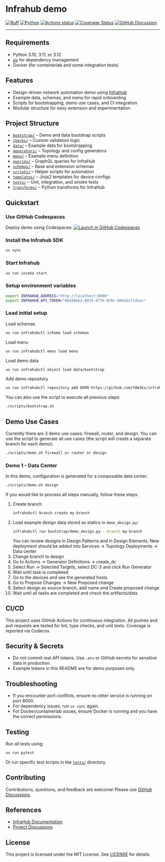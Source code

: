 # Infrahub demo

[![Ruff][ruff-badge]][ruff-link]
[![Python][python-badge]][python-link]
[![Actions status][github-badge]][github-link]
[![Coverage Status][coverage-badge]][coverage-link]
[![GitHub Discussion][github-discussions-badge]][github-discussions-link]

---

## Requirements
- Python 3.10, 3.11, or 3.12
- [uv](https://github.com/astral-sh/uv) for dependency management
- Docker (for containerlab and some integration tests)

## Features
- Design-driven network automation demo using [InfraHub](https://docs.infrahub.app)
- Example data, schemas, and menu for rapid onboarding
- Scripts for bootstrapping, demo use cases, and CI integration
- Modular structure for easy extension and experimentation

## Project Structure
- [`bootstrap/`](bootstrap/) – Demo and data bootstrap scripts
- [`checks/`](checks/) – Custom validation logic
- [`data/`](data/) – Example data for bootstrapping
- [`generators/`](generators/) – Topology and config generators
- [`menu/`](menu/) – Example menu definition
- [`queries/`](queries/) – GraphQL queries for InfraHub
- [`schemas/`](schemas/) – Base and extension schemas
- [`scripts/`](scripts/) – Helper scripts for automation
- [`templates/`](templates/) – Jinja2 templates for device configs
- [`tests/`](tests/) – Unit, integration, and smoke tests
- [`transforms/`](transforms/) – Python transforms for InfraHub

## Quickstart

### Use GitHub Codespaces
Deploy demo using Codespaces:
[![Launch in GitHub Codespaces](https://img.shields.io/badge/Launch%20Infrahub%20Demo-0B6581?logo=github)](https://codespaces.new/t0m3kz/infrahub-demo?devcontainer_path=.devcontainer%2Fdevcontainer.json&ref=stable)

### Install the Infrahub SDK
```bash
uv sync 
```

### Start Infrahub
```bash
uv run invoke start
```

### Setup environment variables
```bash
export INFRAHUB_ADDRESS="http://localhost:8000"
export INFRAHUB_API_TOKEN="06438eb2-8019-4776-878c-0941b1f1d1ec"
```

### Load initial setup
Load schemas
```bash
uv run infrahubctl schema load schemas
```
Load menu
```bash
uv run infrahubctl menu load menu
```
Load demo data
```bash
uv run infrahubctl object load data/bootstrap
```
Add demo repository
```bash
uv run infrahubctl repository add DEMO https://github.com/t0m3kz/infrahub-demo.git --read-only
```
You can also use the script to execute all previous steps:
```bash
./scripts/bootstrap.sh
```

## Demo Use Cases
Currently there are 3 demo use cases: firewall, router, and design. You can use the script to generate all use cases (the script will create a separate branch for each demo):
```bash
./scripts/demo.sh firewall or router or design
```

### Demo 1 - Data Center
In this demo, configuration is generated for a composable data center.
```bash
./scripts/demo.sh design
```
If you would like to process all steps manually, follow these steps:
1. Create branch
    ```bash
    infrahubctl branch create my-branch
    ```
2. Load example design data stored as statics in `demo_design.py`:
    ```bash
    infrahubctl run bootstrap/demo_design.py --branch my-branch
    ```
   You can review designs in Design Patterns and in Design Elements.
   New deployment should be added into Services -> Topology Deployments -> Data center
3. Change branch to design
4. Go to Actions -> Generator Definitions -> create_dc
5. Select Run -> Selected Targets, select DC-3 and click Run Generator
6. Wait until task is completed
7. Go to the devices and see the generated hosts
8. Go to Propose Changes -> New Proposed change
9. Select design as source branch, add name and Create proposed change
10. Wait until all tasks are completed and check the artifacts/data

## CI/CD
This project uses GitHub Actions for continuous integration. All pushes and pull requests are tested for lint, type checks, and unit tests. Coverage is reported via Codecov.

## Security & Secrets
- Do not commit real API tokens. Use `.env` or GitHub secrets for sensitive data in production.
- Example tokens in this README are for demo purposes only.

## Troubleshooting
- If you encounter port conflicts, ensure no other service is running on port 8000.
- For dependency issues, run `uv sync` again.
- For Docker/containerlab issues, ensure Docker is running and you have the correct permissions.

## Testing
Run all tests using:
```bash
uv run pytest
```
Or run specific test scripts in the [`tests/`](tests/) directory.

## Contributing
Contributions, questions, and feedback are welcome! Please use [GitHub Discussions][github-discussions-link].

## References
- [InfraHub Documentation](https://docs.infrahub.app)
- [Project Discussions](https://github.com/t0m3kz/infrahub-demo/discussions/)

## License
This project is licensed under the MIT License. See [LICENSE](LICENSE) for details.

[ruff-badge]:
<https://img.shields.io/endpoint?url=https://raw.githubusercontent.com/astral-sh/ruff/main/assets/badge/v2.json>
[ruff-link]:
(https://github.com/astral-sh/ruff)
[github-discussions-link]:
<https://github.com/t0m3kz/infrahub-demo/discussions/>
[github-discussions-badge]:
<https://img.shields.io/static/v1?label=Discussions&message=Ask&color=blue&logo=github>
[github-badge]:
<https://github.com/t0m3kz/infrahub-demo/actions/workflows/main.yml/badge.svg?branch=main>
[github-link]:
<https://github.com/t0m3kz/infrahub-demo/actions/workflows/main.yml>
[coverage-badge]:
https://img.shields.io/codecov/c/github/t0m3kz/infrahub-demo?label=coverage
[coverage-link]:
https://codecov.io/gh/t0m3kz/infrahub-demo
[python-badge]:
<https://img.shields.io/badge/python-3.10%7C3.11%7C3.12-000000?logo=python>
[python-link]:
<https://www.python.org>
